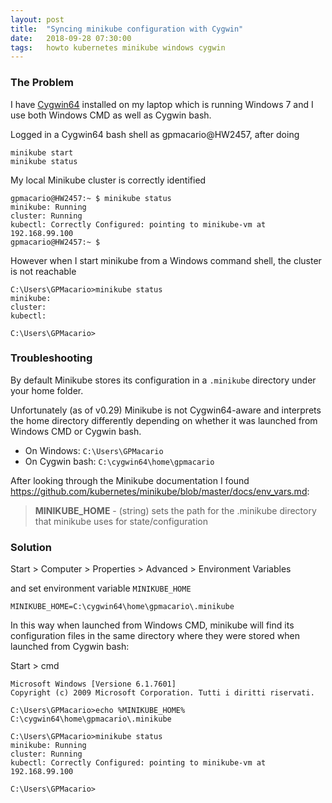```yaml
---
layout: post
title:  "Syncing minikube configuration with Cygwin"
date:   2018-09-28 07:30:00
tags:   howto kubernetes minikube windows cygwin
---
```

<!-- markdown-link-check-disable -->

### The Problem

I have [Cygwin64](https://www.cygwin.com/) installed on my laptop which is running Windows 7 and I use both Windows CMD as well as Cygwin bash.

Logged in a Cygwin64 bash shell as gpmacario@HW2457, after doing

```shell
minikube start
minikube status
```

My local Minikube cluster is correctly identified

```
gpmacario@HW2457:~ $ minikube status
minikube: Running
cluster: Running
kubectl: Correctly Configured: pointing to minikube-vm at 192.168.99.100
gpmacario@HW2457:~ $
```

However when I start minikube from a Windows command shell, the cluster is not reachable

```
C:\Users\GPMacario>minikube status
minikube:
cluster:
kubectl:

C:\Users\GPMacario>
```

### Troubleshooting

By default Minikube stores its configuration in a `.minikube` directory under your home folder.

Unfortunately (as of v0.29) Minikube is not Cygwin64-aware and interprets the home directory differently depending on whether it was launched from Windows CMD or Cygwin bash.

* On Windows: `C:\Users\GPMacario`
* On Cygwin bash: `C:\cygwin64\home\gpmacario`

After looking through the Minikube documentation I found <https://github.com/kubernetes/minikube/blob/master/docs/env_vars.md>:

> **MINIKUBE_HOME** - (string) sets the path for the .minikube directory that minikube uses for state/configuration

### Solution

Start > Computer > Properties > Advanced > Environment Variables

and set environment variable `MINIKUBE_HOME`

```
MINIKUBE_HOME=C:\cygwin64\home\gpmacario\.minikube
```

In this way when launched from Windows CMD, minikube will find its configuration files in the same directory where they were stored when launched from Cygwin bash:

Start > cmd

```
Microsoft Windows [Versione 6.1.7601]
Copyright (c) 2009 Microsoft Corporation. Tutti i diritti riservati.

C:\Users\GPMacario>echo %MINIKUBE_HOME%
C:\cygwin64\home\gpmacario\.minikube

C:\Users\GPMacario>minikube status
minikube: Running
cluster: Running
kubectl: Correctly Configured: pointing to minikube-vm at 192.168.99.100

C:\Users\GPMacario>
```

<!-- markdown-link-check-enable -->
<!-- EOF -->
